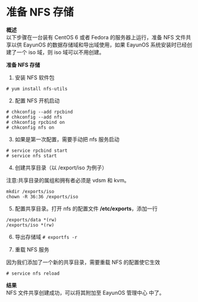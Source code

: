 # 准备 NFS 存储

**概述**<br/>
以下步骤在一台装有 CentOS 6 或者 Fedora 的服务器上运行，准备 NFS 文件共享以供 EayunOS 的数据存储域和导出域使用，如果 EayunOS 系统安装时已经创建了一个 iso 域，则 iso 域可以不用创建。

**准备 NFS 存储**

1. 安装 NFS 软件包
```
# yum install nfs-utils
```

2. 配置 NFS 开机启动
```
# chkconfig --add rpcbind
# chkconfig --add nfs
# chkconfig rpcbind on
# chkconfig nfs on
```

3. 如果是第一次配置，需要手动把 nfs 服务启动
```
# service rpcbind start
# service nfs start
```

4. 创建共享目录（以 /export/iso 为例子）

 注意:共享目录的属组和拥有者必须是 vdsm 和 kvm。
```
mkdir /exports/iso
chown -R 36:36 /exports/iso
```

5. 配置共享目录。打开 nfs 的配置文件  **/etc/exports**，添加一行
```
/exports/data *(rw)
/exports/iso *(rw)
```

6. 导出存储域
    ```# exportfs -r```

7. 重载 NFS 服务

因为我们添加了一个新的共享目录，需要重载 NFS 的配置使它生效

```# service nfs reload```

**结果**<br/>
NFS 文件共享创建成功，可以将其附加至 EayunOS 管理中心 中了。
